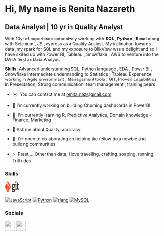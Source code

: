 Hi, My name is Renita Nazareth
=======================================================================================================================================

Data Analyst | 10 yr in Quality Analyst
---------------------------------------

With 10yr of experience extensively working with **SQL , Python , Excel** along with Selenium , JS , cypress as a Quality Analyst. My inclination towards data ,my spark for SQL and my exposure to QlikView was a delight and so I have skilled up with  Power BI, Tableau , Snowflake , AWS to venture into the DATA field as Data Analyst. 

**Skills**: 
Advanced understanding SQL, Python language , EDA , Power BI , Snowflake 
Intermediate understanding to Statistics , Tableau 
Experience working in Agile environment , Management tools , GIT, 
Proven capabilities in Presentation, Strong communication, team management , training peers

* ✉️  You can contact me at [renita.naz@gmail.com](mailto:renita.naz@gmail.com)
* 🔭 I’m currently working on building Churning dashboards in PowerBI
* 🧠  I'm currently learning R, Predictive Analytics, Domain knowledge - Finance, Marketing
* 💬 Ask me about Quality, accuracy.
* 🤝  I'm open to collaborating on helping the fellow data newbie and building communities
  
* ⚡  Pssst.... Other than data, I love travelling, crafting, soaping, running, Trill rides

### Skills


<p align="left">
<a href="https://git-scm.com/" target="_blank" rel="noreferrer"><img src="https://github.com/renitanaz/renitanaz/blob/6e60075b2b7858951f5896640f1d2d21bf6296d5/SkillImages/git.png" width="45" height="36" alt="Git" /></a>
  
<a href="https://developer.mozilla.org/en-US/docs/Web/JavaScript" target="_blank" rel="noreferrer"><img src="https://raw.githubusercontent.com/danielcranney/readme-generator/main/public/icons/skills/javascript-colored.svg" width="36" height="36" alt="JavaScript" /></a>
<a href="https://www.python.org/" target="_blank" rel="noreferrer"><img src="https://raw.githubusercontent.com/danielcranney/readme-generator/main/public/icons/skills/python-colored.svg" width="36" height="36" alt="Python" /></a>
<a href="https://www.r-project.org/" target="_blank" rel="noreferrer"><img src="https://raw.githubusercontent.com/danielcranney/readme-generator/main/public/icons/skills/rlang-colored.svg" width="36" height="36" alt="rlang" /></a>
<a href="https://www.mysql.com/" target="_blank" rel="noreferrer"><img src="https://raw.githubusercontent.com/danielcranney/readme-generator/main/public/icons/skills/mysql-colored.svg" width="36" height="36" alt="MySQL" /></a>
</p>


### Socials

<p align="left"> <a href="https://www.github.com/renitanaz" target="_blank" rel="noreferrer"><img src="https://raw.githubusercontent.com/danielcranney/readme-generator/main/public/icons/socials/github.svg" width="32" height="32" /></a> <a href="https://www.linkedin.com/in/renita-nazareth-16aba590/" target="_blank" rel="noreferrer"><img src="https://raw.githubusercontent.com/danielcranney/readme-generator/main/public/icons/socials/linkedin.svg" width="32" height="32" /></a></p>

